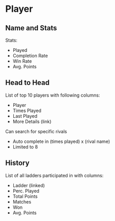# Player

## Name and Stats

Stats:

* Played
* Completion Rate
* Win Rate
* Avg. Points

## Head to Head

List of top 10 players with following columns:

* Player
* Times Played
* Last Played
* More Details (link)

Can search for specific rivals

* Auto complete in (times played) x (rival name)
* Limited to 8

## History

List of all ladders participated in with columns:

* Ladder (linked)
* Perc. Played
* Total Points
* Matches
* Won
* Avg. Points